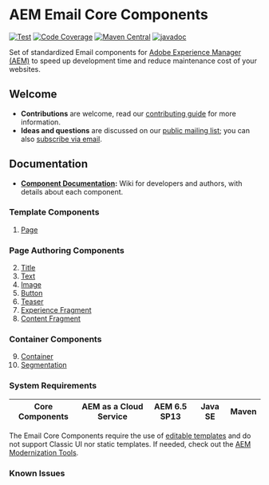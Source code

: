 # AEM Email Core Components

[![Test](https://github.com/adobe/aem-core-email-components/workflows/Test/badge.svg)](https://github.com/adobe/aem-core-email-components/actions?query=workflow%3ATest)
[![Code Coverage](https://codecov.io/gh/adobe/aem-core-email-components/branch/master/graph/badge.svg)](https://codecov.io/gh/adobe/aem-core-email-components)
[![Maven Central](https://maven-badges.herokuapp.com/maven-central/com.adobe.cq/core.email.components.all/badge.svg)](https://maven-badges.herokuapp.com/maven-central/com.adobe.cq/core.email.components.all)
[![javadoc](https://javadoc.io/badge2/com.adobe.cq/core.email.components.core/javadoc.svg)](https://javadoc.io/doc/com.adobe.cq/core.email.components.core)

Set of standardized Email components for [Adobe Experience Manager (AEM)](https://www.adobe.com/marketing/experience-manager.html) to speed up development time and reduce maintenance cost of your websites.

## Welcome

* **Contributions** are welcome, read our [contributing guide](CONTRIBUTING.md) for more information.
* **Ideas and questions** are discussed on our [public mailing list](https://groups.google.com/forum/#!forum/aem-core-components-dev); you can also [subscribe via email](mailto:aem-core-components-dev+subscribe@googlegroups.com).

## Documentation

* **[Component Documentation](https://github.com/adobe/aem-core-email-components/wiki):** Wiki for developers and authors, with details about each component.


### Template Components

1. [Page](content/src/content/jcr_root/apps/core/email/components/page/v1/page)

### Page Authoring Components

2. [Title](content/src/content/jcr_root/apps/core/email/components/title/v1/title)
3. [Text](content/src/content/jcr_root/apps/core/email/components/text/v1/text)
4. [Image](content/src/content/jcr_root/apps/core/email/components/image/v1/image)
5. [Button](content/src/content/jcr_root/apps/core/email/components/button/v1/button)
6. [Teaser](content/src/content/jcr_root/apps/core/email/components/teaser/v1/teaser)
7. [Experience Fragment](content/src/content/jcr_root/apps/core/email/components/experiencefragment/v1/experiencefragment)
8. [Content Fragment](content/src/content/jcr_root/apps/core/email/components/contentfragment/v1/contentfragment)


### Container Components

9. [Container](content/src/content/jcr_root/apps/core/email/components/container/v1/container)
10. [Segmentation](content/src/content/jcr_root/apps/core/email/components/segmentation/v1/segmentation)


### System Requirements

Core Components | AEM as a Cloud Service | AEM 6.5 SP13 | Java SE | Maven
----------------|------------------------|--------------|---------|---------|


The Email Core Components require the use of [editable templates](https://docs.adobe.com/content/help/en/experience-manager-learn/sites/page-authoring/template-editor-feature-video-use.html) and do not support Classic UI nor static templates. If needed, check out the [AEM Modernization Tools](https://opensource.adobe.com/aem-modernize-tools/pages/tools.html).

### Known Issues
